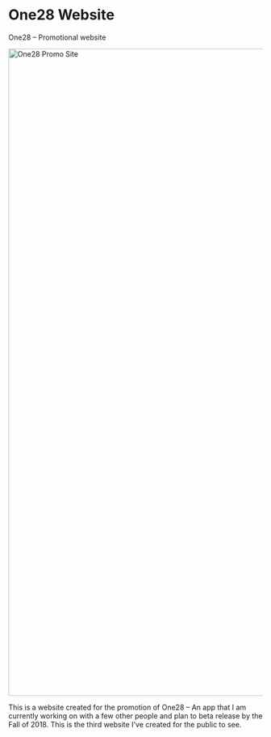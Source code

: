 # One28 Website
One28 – Promotional website

<img width="1280" alt="One28 Promo Site" src="https://user-images.githubusercontent.com/25695638/40585320-8615a32e-617e-11e8-9c5a-b9c3c49f3576.png">


This is a website created for the promotion of One28 – An app that I am currently working on with a few other people and
plan to beta release by the Fall of 2018. This is the third website I've created for the public to see.
